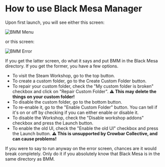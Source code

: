 # How to use Black Mesa Manager

Upon first launch, you will see either this screen:

![BMM Menu](https://i.imgur.com/87GIHzy.png)

or this screen:

![BMM Error](https://i.imgur.com/XVTsBcy.png)

If you get the latter screen, do what it says and put BMM in the Black Mesa directory. If you get the former, you have a few options.

* To visit the Steam Workshop, go to the top button. 
* To create a custom folder, go to the Create Custom Folder button. 
* To repair your custom folder, check the "My custom folder is broken" checkbox and click on "Repair Custom Folder". **⚠ This may delete the things on your custom folder!** 
* To disable the custom folder, go to the bottom button. 
* To re-enable it, go to the "Enable Custom Folder" button. You can tell if it's on or off by checking if you can either enable or disable it.
* To disable the Workshop, check the "Disable workshop addons" checkbox and press the Launch button.
* To enable the old UI, check the "Enable the old UI" checkbox and press the Launch button. **⚠ This is unsupported by Crowbar Collective, and can cause problems!**

If you were to say to run anyway on the error screen, chances are it would break completely. Only do it if you absolutely know that Black Mesa is in the same directory as BMM.
